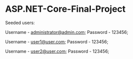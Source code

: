 # ASP.NET-Core-Final-Project

Seeded users:

Username - administrator@admin.com;
Password - 123456;

Username - user1@user.com;
Password - 123456;

Username - user2@user.com;
Password - 123456;